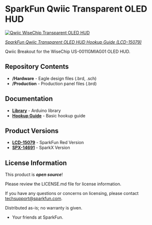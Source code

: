 SparkFun Qwiic Transparent OLED HUD
========================================


[![Qwiic WiseChip Transparent OLED HUD](https://cdn.sparkfun.com//assets/parts/1/3/4/2/7/15079-SparkFun_Transparent_OLED_Breakout__Qwiic_-01.jpg)](https://www.sparkfun.com/products/14691)

[*SparkFun Qwiic Transparent OLED HUD Hookup Guide (LCD-15079)*](https://www.sparkfun.com/products/14691)

Qwiic Breakout for the WiseChip US-0011GMIAG01 OLED HUD.

Repository Contents
-------------------

* **/Hardware** - Eagle design files (.brd, .sch)
* **/Production** - Production panel files (.brd)

Documentation
--------------
* **[Library](https://github.com/sparkfun/SparkFun_WiseChip_HUD_Library)** - Arduino library
* **[Hookup Guide](https://learn.sparkfun.com/tutorials/qwiic-transparent-oled-hud-hookup-guide)** - Basic hookup guide

Product Versions
----------------

* **[LCD-15079](https://www.sparkfun.com/products/15079)** - SparkFun Red Version
* **[SPX-14691](https://www.sparkfun.com/products/14691)** - SparkX Version

License Information
-------------------

This product is _**open source**_! 

Please review the LICENSE.md file for license information. 

If you have any questions or concerns on licensing, please contact techsupport@sparkfun.com.

Distributed as-is; no warranty is given.

- Your friends at SparkFun.

_<COLLABORATION CREDIT>_
